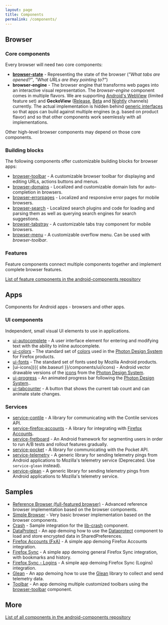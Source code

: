 ```yaml
---
layout: page
title: Components
permalink: /components/
---
```


## Browser

### Core components

Every browser will need two core components:

* **[browser-state](https://github.com/mozilla-mobile/android-components/tree/main/components/browser/state)** - Representing the state of the browser (_"What tabs are opened?"_, _"What URLs are they pointing to?"_)
* **browser-engine** - The browser engine that transforms web pages into an interactive visual representation. The _browser-engine_ component comes in multiple flavors. We are supporting [Android's WebView](https://github.com/mozilla-mobile/android-components/tree/main/components/browser/engine-system) (limited feature set) and **GeckoView** ([Release](https://github.com/mozilla-mobile/android-components/tree/main/components/browser/engine-gecko), [Beta](https://github.com/mozilla-mobile/android-components/tree/main/components/browser/engine-gecko-beta) and [Nightly](https://github.com/mozilla-mobile/android-components/tree/main/components/browser/engine-gecko-nightly) channels) currently. The actual implementation is hidden behind [generic interfaces](https://github.com/mozilla-mobile/android-components/tree/main/components/concept) so that apps can build against multiple engines (e.g. based on product flavor) and so that other components work seemlessly with all implementations.

Other high-level browser components may depend on those core components.

### Building blocks

The following components offer customizable building blocks for browser apps:

* [browser-toolbar](https://github.com/mozilla-mobile/android-components/tree/main/components/browser/toolbar) - A customizable browser toolbar for displaying and editing URLs, actions buttons and menus.
* [browser-domains](https://github.com/mozilla-mobile/android-components/tree/main/components/browser/domains) - Localized and customizable domain lists for auto-completion in browsers.
* [browser-errorpages](https://github.com/mozilla-mobile/android-components/tree/main/components/browser/errorpages) - Localized and responsive error pages for mobile browsers.
* [browser-search](https://github.com/mozilla-mobile/android-components/tree/main/components/browser/search) - Localized search plugins and code for loading and parsing them as well as querying search engines for search suggestions.
* [browser-tabstray](https://github.com/mozilla-mobile/android-components/tree/main/components/browser/tabstray) - A customizable tabs tray component for mobile browsers.
* [browser-menu](https://github.com/mozilla-mobile/android-components/tree/main/components/browser/menu) - A customizable overflow menu. Can be used with _browser-toolbar_.

### Features

Feature components connect multiple components together and implement complete browser features.

[List of feature components in the android-components repository](https://github.com/mozilla-mobile/android-components/tree/main/components/feature)

## Apps

Components for Android apps - browsers and other apps.

### UI components

Independent, small visual UI elements to use in applications.

* [ui-autocomplete](https://github.com/mozilla-mobile/android-components/tree/main/components/ui/autocomplete) - A user interface element for entering and modifying text with the ability to inline autocomplete.
* [ui-colors](https://github.com/mozilla-mobile/android-components/tree/main/components/ui/colors) - The standard set of [colors](https://design.firefox.com/photon/visuals/color.html) used in the [Photon Design System](https://design.firefox.com/photon/) for Firefox products.
* [ui-fonts](https://github.com/mozilla-mobile/android-components/tree/main/components/ui/fonts) - The standard set of fonts used by Mozilla Android products.
* [ui-icons]({{ site.baseurl }}/components/ui/icons) - Android vector drawable versions of the [icons](https://design.firefox.com/icons/viewer/) from the [Photon Design System](https://design.firefox.com/photon/).
* [ui-progress](https://github.com/mozilla-mobile/android-components/tree/main/components/ui/progress) - An animated progress bar following the [Photon Design System](https://design.firefox.com/photon/)..
* [ui-tabcounter](https://github.com/mozilla-mobile/android-components/tree/main/components/ui/tabcounter) - A button that shows the current tab count and can animate state changes.

### Services

* [service-contile](https://github.com/mozilla-mobile/android-components/tree/main/components/service/contile) - A library for communicating with the Contile services API.
* [service-firefox-accounts](https://github.com/mozilla-mobile/android-components/tree/main/components/service/firefox-accounts) - A library for integrating with [Firefox Accounts](https://mozilla.github.io/application-services/docs/accounts/welcome.html).
* [service-fretboard](https://github.com/mozilla-mobile/android-components/tree/main/components/service/fretboard) - An Android framework for segmenting users in order to run A/B tests and rollout features gradually.
* [service-pocket](https://github.com/mozilla-mobile/android-components/tree/main/components/service/pocket) - A library for communicating with the Pocket API.
* [service-telemetry](https://github.com/mozilla-mobile/android-components/tree/main/components/service/telemetry) - A generic library for sending telemetry pings from Android applications to Mozilla's telemetry service (Deprecated. Use `service-glean` instead).
* [service-glean](https://github.com/mozilla-mobile/android-components/tree/main/components/service/glean) - A generic library for sending telemetry pings from Android applications to Mozilla's telemetry service.

## Samples

* [Reference Browser (full-featured browser)](https://github.com/mozilla-mobile/reference-browser) - Advanced reference browser implementation based on the browser components.
* [Simple Browser](https://github.com/mozilla-mobile/android-components/blob/main/samples/browser) - Very basic browser implementation based on the browser components.
* [Crash](https://github.com/mozilla-mobile/android-components/blob/main/samples/crash) - Sample integration for the [lib-crash](https://github.com/mozilla-mobile/android-components/blob/main/components/lib/crash/README.md) component.
* [DataProtect](https://github.com/mozilla-mobile/android-components/blob/main/samples/dataprotect) - An app demoing how to use the [Dataprotect](https://github.com/mozilla-mobile/android-components/blob/main/components/lib/dataprotect/README.md) component to load and store encrypted data in SharedPreferences.
* [Firefox Accounts (FxA)](https://github.com/mozilla-mobile/android-components/blob/main/samples/firefox-accounts) - A simple app demoing Firefox Accounts integration.
* [Firefox Sync](https://github.com/mozilla-mobile/android-components/blob/main/samples/sync) - A simple app demoing general Firefox Sync integration, with bookmarks and history.
* [Firefox Sync - Logins](https://github.com/mozilla-mobile/android-components/blob/main/samples/sync-logins) - A simple app demoing Firefox Sync (Logins) integration.
* [Glean](https://github.com/mozilla-mobile/android-components/blob/main/samples/glean) - An app demoing how to use the [Glean](https://github.com/mozilla-mobile/android-components/blob/main/components/service/glean/README.md) library to collect and send telemetry data.
* [Toolbar](https://github.com/mozilla-mobile/android-components/blob/main/samples/toolbar) - An app demoing multiple customized toolbars using the [browser-toolbar](https://github.com/mozilla-mobile/android-components/blob/main/components/browser/toolbar/README.md) component.

## More

[List of all components in the android-components repository](https://github.com/mozilla-mobile/android-components/blob/main/README.md)
